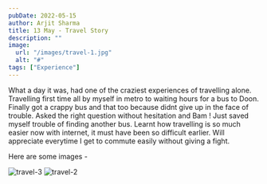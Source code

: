 ```yaml
---
pubDate: 2022-05-15
author: Arjit Sharma
title: 13 May - Travel Story
description: ""
image:
  url: "/images/travel-1.jpg"
  alt: "#"
tags: ["Experience"]
---
```


What a day it was, had one of the craziest experiences of travelling alone. Travelling first time all by myself in metro to waiting hours for a bus to Doon. Finally got a crappy bus and that too because didnt give up in the face of trouble. Asked the right question without hesitation and Bam ! Just saved myself trouble of finding another bus. Learnt how travelling is so much easier now with internet, it must have been so difficult earlier.
Will appreciate everytime I get to commute easily without giving a fight.

Here are some images - 

![travel-3](/images/travel-3.jpg)
![travel-2](/images/travel-2.jpg)
